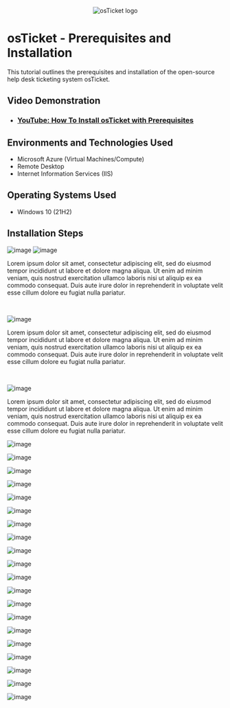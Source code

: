 <p align="center">
<img src="https://i.imgur.com/Clzj7Xs.png" alt="osTicket logo"/>
</p>

<h1>osTicket - Prerequisites and Installation</h1>
This tutorial outlines the prerequisites and installation of the open-source help desk ticketing system osTicket.<br />


<h2>Video Demonstration</h2>

- ### [YouTube: How To Install osTicket with Prerequisites](https://www.youtube.com)

<h2>Environments and Technologies Used</h2>

- Microsoft Azure (Virtual Machines/Compute)
- Remote Desktop
- Internet Information Services (IIS)

<h2>Operating Systems Used </h2>

- Windows 10</b> (21H2)



<h2>Installation Steps</h2>

![image](https://github.com/MartindIT/osticket-prereqs/assets/151476834/1f7633a7-ef4c-43c7-80d3-e8d121e86518)
![image](https://github.com/MartindIT/osticket-prereqs/assets/151476834/9ffd0956-eb81-4dde-9649-fac00c97fd2e)

<p>
Lorem ipsum dolor sit amet, consectetur adipiscing elit, sed do eiusmod tempor incididunt ut labore et dolore magna aliqua. Ut enim ad minim veniam, quis nostrud exercitation ullamco laboris nisi ut aliquip ex ea commodo consequat. Duis aute irure dolor in reprehenderit in voluptate velit esse cillum dolore eu fugiat nulla pariatur.
</p>
<br />

![image](https://github.com/MartindIT/osticket-prereqs/assets/151476834/bff95587-8714-46ed-aa73-4dc409bfb4ed)

<p>
Lorem ipsum dolor sit amet, consectetur adipiscing elit, sed do eiusmod tempor incididunt ut labore et dolore magna aliqua. Ut enim ad minim veniam, quis nostrud exercitation ullamco laboris nisi ut aliquip ex ea commodo consequat. Duis aute irure dolor in reprehenderit in voluptate velit esse cillum dolore eu fugiat nulla pariatur.
</p>
<br />


![image](https://github.com/MartindIT/osticket-prereqs/assets/151476834/4b13dc83-59e2-44bc-a406-7afeba6bf556)

<p>
Lorem ipsum dolor sit amet, consectetur adipiscing elit, sed do eiusmod tempor incididunt ut labore et dolore magna aliqua. Ut enim ad minim veniam, quis nostrud exercitation ullamco laboris nisi ut aliquip ex ea commodo consequat. Duis aute irure dolor in reprehenderit in voluptate velit esse cillum dolore eu fugiat nulla pariatur.
  
  ![image](https://github.com/MartindIT/osticket-prereqs/assets/151476834/d3bd12d2-9168-4f25-82ea-bdf6abe89ccd)

![image](https://github.com/MartindIT/osticket-prereqs/assets/151476834/3b359936-142b-4e90-a2c8-7681049632ab)

![image](https://github.com/MartindIT/osticket-prereqs/assets/151476834/36a966c2-b856-43f7-9a94-72386fa2ec91)

![image](https://github.com/MartindIT/osticket-prereqs/assets/151476834/5e967aa5-6609-48ca-b1d0-360a98b740ce)

![image](https://github.com/MartindIT/osticket-prereqs/assets/151476834/55f975f3-562a-413d-975e-c0437af03805)

![image](https://github.com/MartindIT/osticket-prereqs/assets/151476834/779103b0-1d29-410e-a9af-e9b0c0af7206)

![image](https://github.com/MartindIT/osticket-prereqs/assets/151476834/c555d2ce-e04e-4def-88dd-7f88dac018b5)

![image](https://github.com/MartindIT/osticket-prereqs/assets/151476834/8508792b-7b93-4140-b4ba-8241a18765a7)

![image](https://github.com/MartindIT/osticket-prereqs/assets/151476834/78987396-a829-4961-a159-c22609077bb2)

![image](https://github.com/MartindIT/osticket-prereqs/assets/151476834/5c14957d-5a17-4568-8226-080308604597)

![image](https://github.com/MartindIT/osticket-prereqs/assets/151476834/54950ca6-00b9-4458-b199-245bac314a45)

![image](https://github.com/MartindIT/osticket-prereqs/assets/151476834/99cbca1a-df67-48a2-be57-3a0f499cf581)

![image](https://github.com/MartindIT/osticket-prereqs/assets/151476834/9308c52a-3664-4a44-876b-da1c5531f705)

![image](https://github.com/MartindIT/osticket-prereqs/assets/151476834/ee63c56b-040d-4688-84bd-2b664e3ded0d)

![image](https://github.com/MartindIT/osticket-prereqs/assets/151476834/91787e4e-b231-4e73-8b93-acd33acf37d8)

![image](https://github.com/MartindIT/osticket-prereqs/assets/151476834/d444a42e-2c82-4b51-9692-09d9caab03ce)

![image](https://github.com/MartindIT/osticket-prereqs/assets/151476834/382f8b7d-4025-48b1-b5ff-1679df4dc92f)

![image](https://github.com/MartindIT/osticket-prereqs/assets/151476834/485f3f60-65f9-49e4-8643-66b2404f4069)

![image](https://github.com/MartindIT/osticket-prereqs/assets/151476834/a68e3b84-4fea-459a-8dce-5a254c81a58f)

![image](https://github.com/MartindIT/osticket-prereqs/assets/151476834/0fa594bf-572e-4dda-9f61-6f83b4a7c6cd)

<br />
